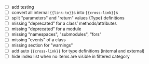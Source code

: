 - [ ] add testing
- [ ] convert all internal `{{link-to}}`s into `{{cross-link}}`s
- [ ] split "parameters" and "return" values {Type} definitions
- [ ] missing "deprecated" for a class’ methods/attributes
- [ ] missing "deprecated" for a module
- [ ] missing "namespaces", "submodules", "fors"
- [ ] missing "events" of a class
- [ ] missing section for "warnings"
- [ ] add auto `{{cross-link}}` for type definitions (internal and external)
- [ ] hide index list when no items are visible in filtered category